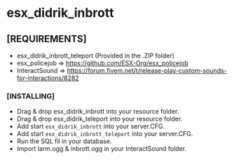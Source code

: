 # esx_didrik_inbrott



## [REQUIREMENTS]

* esx_didrik_inbrott_teleport (Provided in the .ZIP folder)
* esx_policejob => https://github.com/ESX-Org/esx_policejob
* InteractSound => https://forum.fivem.net/t/release-play-custom-sounds-for-interactions/8282


### [INSTALLING]

- Drag & drop esx_didrik_inbrott into your resource folder.
- Drag & drop esx_didrik_teleport into your resource folder.
- Add start ```esx_didrik_inbrott``` into your server.CFG.
- Add start ```esx_didrik_inbrott_teleport``` into your server.CFG.
- Run the SQL fil in your database.
- Import larm.ogg & inbrott.ogg in your InteractSound folder.

